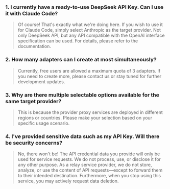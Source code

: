 ### 1. I currently have a ready-to-use DeepSeek API Key. Can I use it with Claude Code?

> Of course! That's exactly what we're doing here. If you wish to use it for Claude Code, simply select Anthropic as the target provider. Not only DeepSeek API, but any API compatible with the OpenAI interface specification can be used. For details, please refer to the documentation.

### 2. How many adapters can I create at most simultaneously?

> Currently, free users are allowed a maximum quota of 3 adapters. If you need to create more, please contact us or stay tuned for further development updates.

### 3. Why are there multiple selectable options available for the same target provider?

> This is because the provider proxy services are deployed in different regions or countries. Please make your selection based on your specific usage scenario.

### 4. I've provided sensitive data such as my API Key. Will there be security concerns?

> No, there won't be! The API credential data you provide will only be used for service requests. We do not process, use, or disclose it for any other purpose. As a relay service provider, we do not store, analyze, or use the content of API requests—except to forward them to their intended destination. Furthermore, when you stop using this service, you may actively request data deletion.
